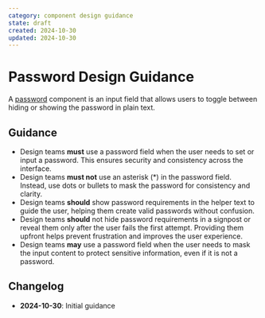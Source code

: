 ```yaml
---
category: component design guidance
state: draft
created: 2024-10-30
updated: 2024-10-30
---
```


# Password Design Guidance

A [password](https://clarity.design/documentation/password) component is an input field that allows users to toggle between hiding or showing the password in plain text.

## Guidance

- Design teams **must** use a password field when the user needs to set or input a password. This ensures security and consistency across the interface.
- Design teams **must not** use an asterisk (\*) in the password field. Instead, use dots or bullets to mask the password for consistency and clarity.
- Design teams **should** show password requirements in the helper text to guide the user, helping them create valid passwords without confusion.
- Design teams **should** not hide password requirements in a signpost or reveal them only after the user fails the first attempt. Providing them upfront helps prevent frustration and improves the user experience.
- Design teams **may** use a password field when the user needs to mask the input content to protect sensitive information, even if it is not a password.

## Changelog

- **2024-10-30**: Initial guidance
